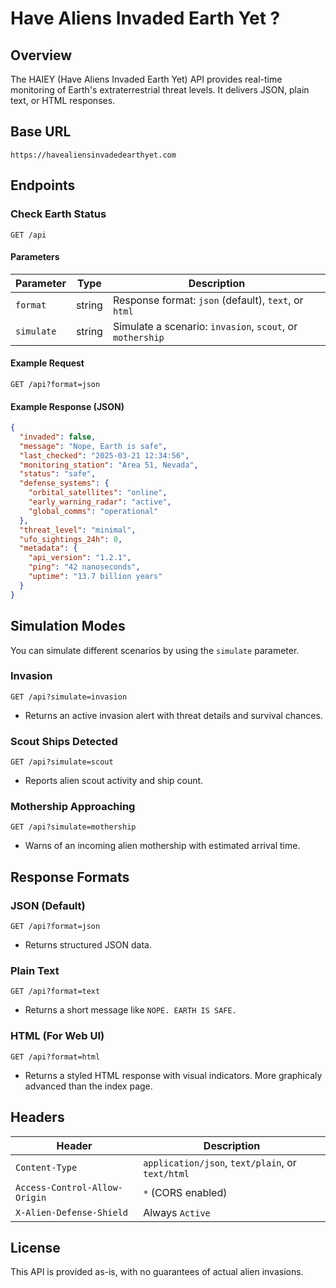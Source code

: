 # Have Aliens Invaded Earth Yet ?

## Overview

The HAIEY (Have Aliens Invaded Earth Yet) API provides real-time monitoring of Earth's extraterrestrial threat levels. It delivers JSON, plain text, or HTML responses.

## Base URL

```plaintext
https://havealiensinvadedearthyet.com
```

## Endpoints

### Check Earth Status

```plaintext
GET /api
```

#### Parameters

| Parameter | Type   | Description |
|-----------|--------|-------------|
| `format`  | string | Response format: `json` (default), `text`, or `html` |
| `simulate` | string | Simulate a scenario: `invasion`, `scout`, or `mothership` |

#### Example Request

```plaintext
GET /api?format=json
```

#### Example Response (JSON)

```json
{
  "invaded": false,
  "message": "Nope, Earth is safe",
  "last_checked": "2025-03-21 12:34:56",
  "monitoring_station": "Area 51, Nevada",
  "status": "safe",
  "defense_systems": {
    "orbital_satellites": "online",
    "early_warning_radar": "active",
    "global_comms": "operational"
  },
  "threat_level": "minimal",
  "ufo_sightings_24h": 0,
  "metadata": {
    "api_version": "1.2.1",
    "ping": "42 nanoseconds",
    "uptime": "13.7 billion years"
  }
}
```

## Simulation Modes

You can simulate different scenarios by using the `simulate` parameter.

### Invasion

```plaintext
GET /api?simulate=invasion
```

- Returns an active invasion alert with threat details and survival chances.

### Scout Ships Detected

```plaintext
GET /api?simulate=scout
```

- Reports alien scout activity and ship count.

### Mothership Approaching

```plaintext
GET /api?simulate=mothership
```

- Warns of an incoming alien mothership with estimated arrival time.

## Response Formats

### JSON (Default)

```plaintext
GET /api?format=json
```

- Returns structured JSON data.

### Plain Text

```plaintext
GET /api?format=text
```

- Returns a short message like `NOPE. EARTH IS SAFE.`

### HTML (For Web UI)

```plaintext
GET /api?format=html
```

- Returns a styled HTML response with visual indicators. More graphicaly advanced than the index page.

## Headers

| Header | Description |
|--------|-------------|
| `Content-Type` | `application/json`, `text/plain`, or `text/html` |
| `Access-Control-Allow-Origin` | `*` (CORS enabled) |
| `X-Alien-Defense-Shield` | Always `Active` |

## License

This API is provided as-is, with no guarantees of actual alien invasions.
